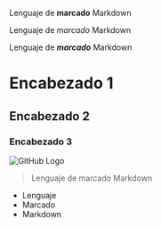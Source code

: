 
Lenguaje de **marcado** Markdown

Lenguaje de _marcado_ Markdown

Lenguaje de **_marcado_** Markdown
# Encabezado 1
## Encabezado 2
### Encabezado 3

![GitHub Logo](Logo.png)

>Lenguaje de marcado Markdown
* Lenguaje
* Marcado
* Markdown
